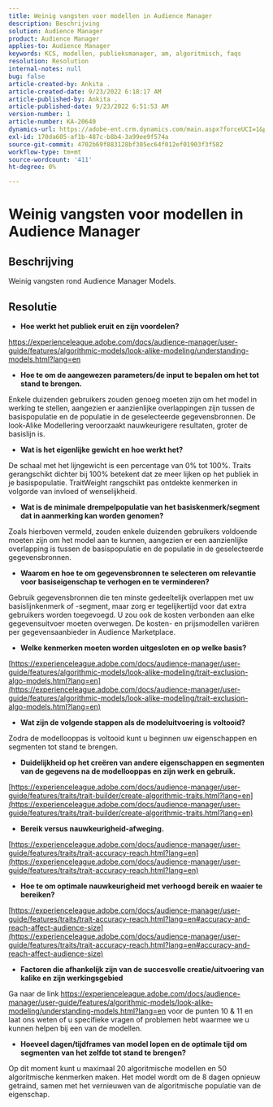 ```yaml
---
title: Weinig vangsten voor modellen in Audience Manager
description: Beschrijving
solution: Audience Manager
product: Audience Manager
applies-to: Audience Manager
keywords: KCS, modellen, publieksmanager, am, algoritmisch, faqs
resolution: Resolution
internal-notes: null
bug: false
article-created-by: Ankita .
article-created-date: 9/23/2022 6:18:17 AM
article-published-by: Ankita .
article-published-date: 9/23/2022 6:51:53 AM
version-number: 1
article-number: KA-20640
dynamics-url: https://adobe-ent.crm.dynamics.com/main.aspx?forceUCI=1&pagetype=entityrecord&etn=knowledgearticle&id=e634477b-073b-ed11-9db1-0022480868ff
exl-id: 170da605-af1b-487c-b8b4-3a99ee9f574a
source-git-commit: 4702b69f883128bf305ec64f012ef01903f3f582
workflow-type: tm+mt
source-wordcount: '411'
ht-degree: 0%

---
```


# Weinig vangsten voor modellen in Audience Manager

## Beschrijving

Weinig vangsten rond Audience Manager Models.

## Resolutie


- <b>Hoe werkt het publiek eruit en zijn voordelen?</b>


https://experienceleague.adobe.com/docs/audience-manager/user-guide/features/algorithmic-models/look-alike-modeling/understanding-models.html?lang=en

- <b>Hoe te om de aangewezen parameters/de input te bepalen om het tot stand te brengen.</b>


Enkele duizenden gebruikers zouden genoeg moeten zijn om het model in werking te stellen, aangezien er aanzienlijke overlappingen zijn tussen de basispopulatie en de populatie in de geselecteerde gegevensbronnen. De look-Alike Modellering veroorzaakt nauwkeurigere resultaten, groter de basislijn is.

- <b>Wat is het eigenlijke gewicht en hoe werkt het?</b>


De schaal met het lijngewicht is een percentage van 0% tot 100%. Traits gerangschikt dichter bij 100% betekent dat ze meer lijken op het publiek in je basispopulatie. TraitWeight rangschikt pas ontdekte kenmerken in volgorde van invloed of wenselijkheid.

- <b>Wat is de minimale drempelpopulatie van het basiskenmerk/segment dat in aanmerking kan worden genomen?</b>


Zoals hierboven vermeld, zouden enkele duizenden gebruikers voldoende moeten zijn om het model aan te kunnen, aangezien er een aanzienlijke overlapping is tussen de basispopulatie en de populatie in de geselecteerde gegevensbronnen.

- <b>Waarom en hoe te om gegevensbronnen te selecteren om relevantie voor basiseigenschap te verhogen en te verminderen?</b>


Gebruik gegevensbronnen die ten minste gedeeltelijk overlappen met uw basislijnkenmerk of -segment, maar zorg er tegelijkertijd voor dat extra gebruikers worden toegevoegd. U zou ook de kosten verbonden aan elke gegevensuitvoer moeten overwegen. De kosten- en prijsmodellen variëren per gegevensaanbieder in Audience Marketplace.

- <b>Welke kenmerken moeten worden uitgesloten en op welke basis?</b>


[https://experienceleague.adobe.com/docs/audience-manager/user-guide/features/algorithmic-models/look-alike-modeling/trait-exclusion-algo-models.html?lang=en](https://experienceleague.adobe.com/docs/audience-manager/user-guide/features/algorithmic-models/look-alike-modeling/trait-exclusion-algo-models.html?lang=en)

- <b>Wat zijn de volgende stappen als de modeluitvoering is voltooid?</b>


Zodra de modellooppas is voltooid kunt u beginnen uw eigenschappen en segmenten tot stand te brengen.

- <b>Duidelijkheid op het creëren van andere eigenschappen en segmenten van de gegevens na de modellooppas en zijn werk en gebruik.</b>


[https://experienceleague.adobe.com/docs/audience-manager/user-guide/features/traits/trait-builder/create-algorithmic-traits.html?lang=en](https://experienceleague.adobe.com/docs/audience-manager/user-guide/features/traits/trait-builder/create-algorithmic-traits.html?lang=en)

- <b>Bereik versus nauwkeurigheid-afweging.</b>


[https://experienceleague.adobe.com/docs/audience-manager/user-guide/features/traits/trait-accuracy-reach.html?lang=en](https://experienceleague.adobe.com/docs/audience-manager/user-guide/features/traits/trait-accuracy-reach.html?lang=en)

- <b>Hoe te om optimale nauwkeurigheid met verhoogd bereik en waaier te bereiken?</b>


[https://experienceleague.adobe.com/docs/audience-manager/user-guide/features/traits/trait-accuracy-reach.html?lang=en#accuracy-and-reach-affect-audience-size](https://experienceleague.adobe.com/docs/audience-manager/user-guide/features/traits/trait-accuracy-reach.html?lang=en#accuracy-and-reach-affect-audience-size)

- <b>Factoren die afhankelijk zijn van de succesvolle creatie/uitvoering van kalike en zijn werkingsgebied</b>


Ga naar de link https://experienceleague.adobe.com/docs/audience-manager/user-guide/features/algorithmic-models/look-alike-modeling/understanding-models.html?lang=en voor de punten 10 &amp; 11 en laat ons weten of u specifieke vragen of problemen hebt waarmee we u kunnen helpen bij een van de modellen.

- <b>Hoeveel dagen/tijdframes van model lopen en de optimale tijd om segmenten van het zelfde tot stand te brengen?</b>


Op dit moment kunt u maximaal 20 algoritmische modellen en 50 algoritmische kenmerken maken. Het model wordt om de 8 dagen opnieuw getraind, samen met het vernieuwen van de algoritmische populatie van de eigenschap.
